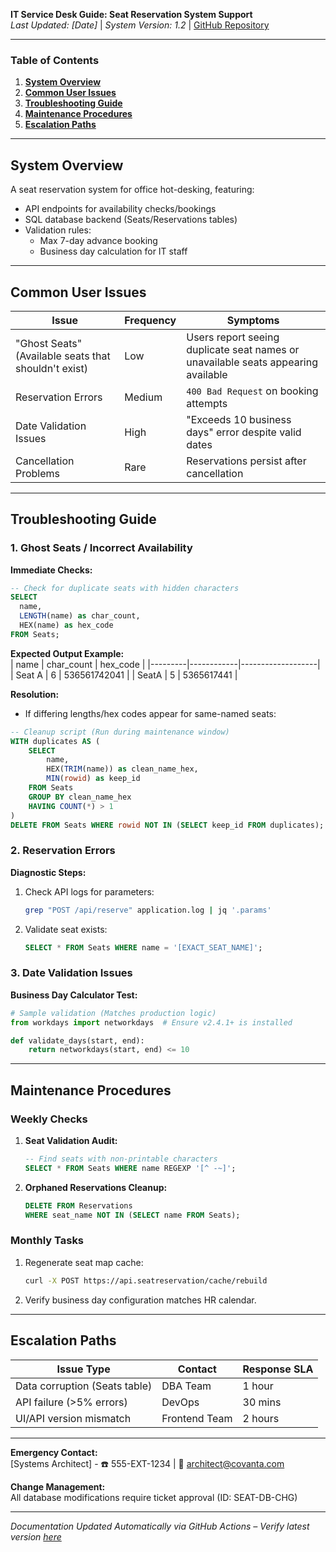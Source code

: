 
**IT Service Desk Guide: Seat Reservation System Support**  
*Last Updated: [Date]* | *System Version: 1.2* | [GitHub Repository](https://github.com/CovantaDataManagement/SeatReservation)

---

### **Table of Contents**
1. **[System Overview](#system-overview)**  
2. **[Common User Issues](#common-user-issues)**  
3. **[Troubleshooting Guide](#troubleshooting-guide)**  
4. **[Maintenance Procedures](#maintenance-procedures)**  
5. **[Escalation Paths](#escalation-paths)**  

---

## **System Overview**
A seat reservation system for office hot-desking, featuring:
- API endpoints for availability checks/bookings
- SQL database backend (Seats/Reservations tables)
- Validation rules:  
  - Max 7-day advance booking  
  - Business day calculation for IT staff

---

## **Common User Issues**

| Issue | Frequency | Symptoms |
|-------|-----------|----------|
| "Ghost Seats" (Available seats that shouldn't exist) | Low | Users report seeing duplicate seat names or unavailable seats appearing available |
| Reservation Errors | Medium | `400 Bad Request` on booking attempts |
| Date Validation Issues | High | "Exceeds 10 business days" error despite valid dates |
| Cancellation Problems | Rare | Reservations persist after cancellation |

---

## **Troubleshooting Guide**

### **1. Ghost Seats / Incorrect Availability**
**Immediate Checks:**
```sql
-- Check for duplicate seats with hidden characters
SELECT 
  name, 
  LENGTH(name) as char_count,
  HEX(name) as hex_code 
FROM Seats;
```

**Expected Output Example:**  
| name    | char_count | hex_code          |
|---------|------------|-------------------|
| Seat A  | 6          | 536561742041      |
| SeatA   | 5          | 5365617441        |

**Resolution:**
- If differing lengths/hex codes appear for same-named seats:
```sql
-- Cleanup script (Run during maintenance window)
WITH duplicates AS (
    SELECT 
        name,
        HEX(TRIM(name)) as clean_name_hex, 
        MIN(rowid) as keep_id
    FROM Seats
    GROUP BY clean_name_hex
    HAVING COUNT(*) > 1
)
DELETE FROM Seats WHERE rowid NOT IN (SELECT keep_id FROM duplicates);
```

### **2. Reservation Errors**
**Diagnostic Steps:**
1. Check API logs for parameters:
   ```bash
   grep "POST /api/reserve" application.log | jq '.params'
   ```
2. Validate seat exists:
   ```sql
   SELECT * FROM Seats WHERE name = '[EXACT_SEAT_NAME]';
   ```

### **3. Date Validation Issues**
**Business Day Calculator Test:**
```python
# Sample validation (Matches production logic)
from workdays import networkdays  # Ensure v2.4.1+ is installed

def validate_days(start, end):
    return networkdays(start, end) <= 10
```

---

## **Maintenance Procedures**

### **Weekly Checks**
1. **Seat Validation Audit:**
   ```sql
   -- Find seats with non-printable characters
   SELECT * FROM Seats WHERE name REGEXP '[^ -~]';
   ```
   
2. **Orphaned Reservations Cleanup:**
   ```sql
   DELETE FROM Reservations 
   WHERE seat_name NOT IN (SELECT name FROM Seats);
   ```

### **Monthly Tasks**
1. Regenerate seat map cache:
   ```bash
   curl -X POST https://api.seatreservation/cache/rebuild
   ```
2. Verify business day configuration matches HR calendar.

---

## **Escalation Paths**

| Issue Type | Contact | Response SLA |
|------------|---------|--------------|
| Data corruption (Seats table) | DBA Team | 1 hour |
| API failure (>5% errors) | DevOps | 30 mins |
| UI/API version mismatch | Frontend Team | 2 hours |

---

**Emergency Contact:**  
[Systems Architect] - ☎️ 555-EXT-1234 | 📧 architect@covanta.com

**Change Management:**  
All database modifications require ticket approval (ID: SEAT-DB-CHG)

---

*Documentation Updated Automatically via GitHub Actions – Verify latest version [here](https://github.com/CovantaDataManagement/SeatReservation/blob/main/docs/service_desk_guide.md)*
